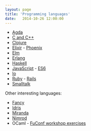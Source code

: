 ```yaml
---
layout: page
title: 'Programming languages'
date:   2014-10-26 12:00:00
---
```


* [Agda](/notes/agda.html)
* [C and C++](/notes/c.html)
* [Clojure](/notes/clojure.html)
* [Elixir](/notes/elixir.html) - [Phoenix](/notes/phoenix.html)
* [Elm](/notes/elm.html)
* [Erlang](/notes/erlang.html)
* [Haskell](/notes/haskell.html)
* [JavaScript](/notes/js.html) - [ES6](/notes/es6.html)
* [Io](/notes/io.html)
* [Ruby](/notes/ruby.html) - [Rails](/notes/rails.html)
* [Smalltalk](/notes/smalltalk.html)

Other interesting languages:

* [Fancy](http://www.fancy-lang.org/)
* [Idris](http://www.idris-lang.org/example/)
* [Miranda](http://miranda.org.uk/)
* [Nimrod](http://nimrod-lang.org/documentation.html)
* OCaml - [FuConf workshop exercises](http://gazagnaire.org/fuconf14/)
